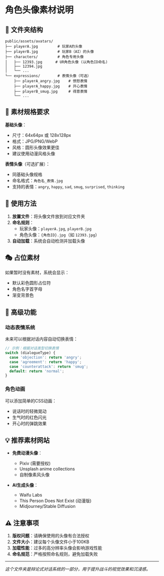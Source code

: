 # 角色头像素材说明

## 📁 文件夹结构
```
public/assets/avatars/
├── playerA.jpg         # 玩家A的头像
├── playerB.jpg         # 玩家B（AI）的头像  
├── characters/         # 角色专用头像
│   ├── 12393.jpg      # UR角色头像 (以角色ID命名)
│   ├── 12394.jpg      
│   └── ...
└── expressions/        # 表情头像（可选）
    ├── playerA_angry.jpg    # 愤怒表情
    ├── playerA_happy.jpg    # 开心表情
    ├── playerB_smug.jpg     # 得意表情
    └── ...
```

## 🎨 素材规格要求

**基础头像**：
- 尺寸：64x64px 或 128x128px
- 格式：JPG/PNG/WebP
- 风格：圆形头像效果更佳
- 建议使用动漫风格头像

**表情头像**（可选扩展）：
- 同基础头像规格
- 命名格式：`角色名_表情.jpg`
- 支持的表情：`angry`, `happy`, `sad`, `smug`, `surprised`, `thinking`

## 🔧 使用方法

1. **放置文件**：将头像文件放到对应文件夹
2. **命名规则**：
   - 玩家头像：`playerA.jpg`, `playerB.jpg`  
   - 角色头像：`{角色ID}.jpg`（如 `12393.jpg`）
3. **自动加载**：系统会自动检测并加载头像

## 🎭 占位素材

如果暂时没有素材，系统会显示：
- 默认彩色圆形占位符
- 角色名字首字母
- 渐变背景色

## 🚀 高级功能

### 动态表情系统
未来可以根据对话内容自动切换表情：
```javascript
// 示例：根据对话类型切换表情
switch (dialogueType) {
  case 'objection': return 'angry';
  case 'agreement': return 'happy'; 
  case 'counterattack': return 'smug';
  default: return 'normal';
}
```

### 角色动画
可以添加简单的CSS动画：
- 说话时的轻微晃动
- 生气时的红色闪光
- 开心时的弹跳效果

## 💡 推荐素材网站

- **免费动漫头像**：
  - Pixiv (需要授权)
  - Unsplash anime collections
  - 自制像素风头像

- **AI生成头像**：
  - Waifu Labs
  - This Person Does Not Exist (动漫版)
  - Midjourney/Stable Diffusion

## ⚠️ 注意事项

1. **版权问题**：请确保使用的头像有合法授权
2. **文件大小**：建议每个头像文件小于100KB
3. **加载性能**：过多的高分辨率头像会影响游戏性能
4. **命名规范**：严格按照命名规则，避免加载失败

---
*这个文件夹是辩论式对话系统的一部分，用于提升战斗的视觉效果和沉浸感。*